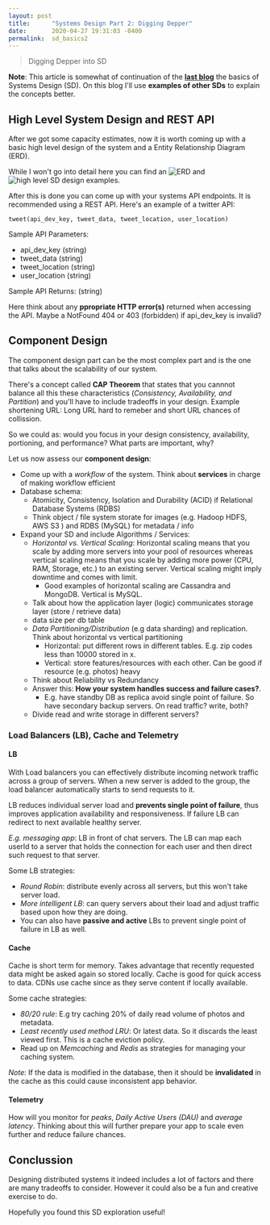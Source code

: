 ```yaml
---
layout: post
title:      "Systems Design Part 2: Digging Depper"
date:       2020-04-27 19:31:03 -0400
permalink:  sd_basics2
---
```


> Digging Depper into SD 

**Note**: This article is somewhat of continuation of the [**last blog**](http://fbohz.com/sd_basics1) the basics of Systems Design (SD). On this blog I'll use **examples of other SDs** to explain the concepts better.


## High Level System Design and REST API

After we got some capacity estimates, now it is worth coming up with a basic high level design of the system and a Entity Relationship Diagram (ERD).

While I won't go into detail here you can find an ![ERD](https://user-images.githubusercontent.com/15071636/80003020-073ace80-8486-11ea-8223-b1a4f67ce7ce.png) and 
![high level SD design](https://user-images.githubusercontent.com/15071636/80003150-34877c80-8486-11ea-9d3f-6b5b37041589.png) examples.

After this is done you can come up with your systems API endpoints. It is recommended using a REST API. Here's an example of a twitter API:

`tweet(api_dev_key, tweet_data, tweet_location, user_location)`

Sample API Parameters:
- api_dev_key (string)
- tweet_data (string)
- tweet_location (string)
- user_location (string)

Sample API Returns: (string)

Here think about any **ppropriate HTTP error(s)** returned when accessing the API. Maybe a NotFound 404 or 403 (forbidden) if api_dev_key is invalid?

## Component Design

The component design part can be the most complex part and is the one that talks about the scalability of our system.

There's a concept called **CAP Theorem** that states that you cannnot balance all this these characteristics (*Consistency, Availability, and Partition*) and you'll have to include tradeoffs in your design. Example shortening URL: Long URL hard to remeber and short URL chances of collission.

So we could as: would you focus in your design consistency, availability, portioning, and performance? What parts are important, why? 

Let us now assess our **component design**:
  - Come up with a *workflow* of the system. Think about **services** in charge of making workflow efficient
  - Database schema:
    - Atomicity, Consistency, Isolation and Durability (ACID) if Relational Database Systems (RDBS)
    - Think object / file system storate for images (e.g. Hadoop HDFS, AWS S3 ) and RDBS (MySQL) for metadata / info
  - Expand your SD and include Algorithms / Services:
    - *Horizontal vs. Vertical Scaling*: Horizontal scaling means that you scale by adding more servers into your pool of resources whereas vertical scaling means that you scale by adding more power (CPU, RAM, Storage, etc.) to an existing server. Vertical scaling might imply downtime and comes with limit.
      - Good examples of horizontal scaling are Cassandra and MongoDB. Vertical is MySQL.
    - Talk about how the application layer (logic) communicates storage layer (store / retrieve data)
    - data size per db table
    - *Data Partitioning/Distribution* (e.g data sharding) and replication. Think about horizontal vs vertical partitioning
      - Horizontal: put different rows in different tables. E.g. zip codes less than 10000 stored in x.
      - Vertical: store features/resources with each other. Can be good if resource (e.g. photos) heavy
    - Think about Reliability vs Redundancy
    - Answer this: **How your system handles success and failure cases?**.
      - E.g. have standby DB as replica avoid single point of failure. So have secondary backup servers. On read traffic? write, both?
     - Divide read and write storage in different servers?

### Load Balancers (LB), Cache and Telemetry

#### LB

With Load balancers you can effectively distribute incoming network traffic across a group of  servers. When a new server is added to the group, the load balancer automatically starts to send requests to it.

LB reduces individual server load and **prevents single point of failure**, thus improves application availability and responsiveness. If failure LB can redirect to next available healthy server.

*E.g. messaging app*: LB in front of chat servers. The LB can map each userId to a server that holds the connection for each user and then direct such request to that server.

Some LB strategies:
  - *Round Robin*: distribute evenly across all servers, but this won't take server load.
  - *More intelligent LB*: can query servers about their load and adjust traffic based upon how they are doing.
  - You can also have **passive and active** LBs to prevent single point of failure in LB as well. 

#### Cache

Cache is short term for memory. Takes advantage that recently requested data might be asked again so stored locally. Cache is good for quick access to data. CDNs use cache since as they serve content if locally available.

Some cache strategies: 
  - *80/20 rule*: E.g try caching 20% of daily read volume of photos and metadata.
  - *Least recently used method LRU*: Or latest data. So it discards the least viewed first. This is a cache eviction policy.
  - Read up on *Memcaching* and *Redis* as strategies for managing your caching system.

 *Note:* If the data is modified in the database, then it should be **invalidated** in the cache as this could cause inconsistent app behavior.

#### Telemetry
How will you monitor for *peaks*, *Daily Active Users (DAU)* and *average latency*. Thinking about this will further prepare your app to scale even further and reduce failure chances.

## Conclussion

Designing distributed systems it indeed includes a lot of factors and there are many tradeoffs to consider. However it could also be a fun and creative exercise to do.

Hopefully you found this SD exploration useful!